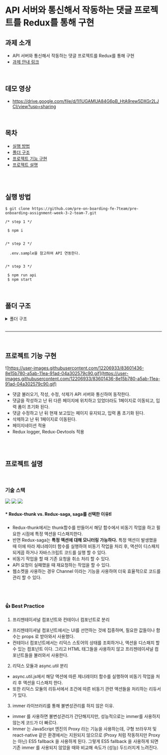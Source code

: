 # API 서버와 통신해서 작동하는 댓글 프로젝트를 Redux를 통해 구현




## 과제 소개

- API 서버와 통신해서 작동하는 댓글 프로젝트를 Redux를 통해 구현
- [과제 안내 링크](https://younuk.notion.site/a8d75feeb90040a1b64bef5944664969)

<br>

## 데모 영상

- https://drive.google.com/file/d/1l1UGAMUA84G6pB_HtA9rew5DXGr2LJCI/view?usp=sharing

<br>

## 목차

- [실행 방법](#실행-방법)
- [폴더 구조](#폴더-구조)
- [프로젝트 기능 구현](#프로젝트-기능-구현)
- [프로젝트 설명](#프로젝트-설명)

<br>

<br>

## 실행 방법

```
$ git clone https://github.com/pre-on-boarding-fe-7team/pre-onboarding-assignment-week-3-2-team-7.git
```

```
/* step 1 */

 $ npm i


/* step 2 */

  .env.sample을 참고하여 API 연동한다.


/* step 3 */

 $ npm run api
 $ npm start
```

<br>

## 폴더 구조

<details><summary>폴더 구조
</summary>

```
📦src
 ┣ 📂api
 ┃ ┗ 📜api.js
 ┣ 📂common
 ┃ ┣ 📂hooks
 ┃ ┃ ┗ 📜useAxios.js
 ┃ ┗ 📜constant.js
 ┣ 📂components
 ┃ ┣ 📜CommentList.js
 ┃ ┣ 📜Error.js
 ┃ ┣ 📜Form.js
 ┃ ┣ 📜Loading.js
 ┃ ┗ 📜PageList.js
 ┣ 📂containers
 ┃ ┣ 📜CommentListContainer.js
 ┃ ┣ 📜FormContainer.js
 ┃ ┗ 📜PageListContainer.js
 ┣ 📂modules
 ┃ ┣ 📜comments.js
 ┃ ┣ 📜page.js
 ┃ ┣ 📜rootReducer.js
 ┃ ┗ 📜target.js
 ┣ 📂util
 ┃ ┗ 📜async.utill.js
 ┣ 📜App.js
 ┗ 📜index.js

```

</details>

<br>

---

<br>

## 프로젝트 기능 구현

![https://user-images.githubusercontent.com/12206933/83601436-8e15b780-a5ab-11ea-91ad-04a302579c90.gif](https://user-images.githubusercontent.com/12206933/83601436-8e15b780-a5ab-11ea-91ad-04a302579c90.gif)

- 댓글 불러오기, 작성, 수정, 삭제가 API 서버와 통신하여 동작한다.
- 댓글을 작성하고 난 뒤 다른 페이지에 위치하고 있었더라도 1페이지로 이동되고, 입력 폼이 초기화 된다.
- 댓글 수정하고 난 뒤 현재 보고있는 페이지 유지되고, 입력 폼 초기화 된다.
- 삭제하고 난 뒤 1페이지로 이동된다.
- 페이지네이션 적용
- Redux logger, Redux-Devtools 적용

<br>

<br>

## 프로젝트 설명

<br>

### 기술 스택

<img src="https://img.shields.io/badge/React-61DAFB?style=flat-square&amp;logo=React&amp;logoColor=black"> <img src="https://img.shields.io/badge/Redux-764ABC?style=flat-square&amp;logo=Redux&amp;logoColor=white"> <img src="https://img.shields.io/badge/Redux-Saga-999999?style=flat-square&amp;logo=Redux-Saga&amp;logoColor=white">

#### \* Redux-thunk vs. Redux-saga, saga를 선택한 이유❗❕

- Redux-thunk에서는 thunk함수를 만들어서 해당 함수에서 비동기 작업을 하고 필요한 시점에 특정 액션을 디스패치한다.
- 반면 Redux-saga는 **특정 액션에 대해 모니터링 가능하다.** 특정 액션이 발생했을 때 이에 따라 제너레이터 함수를 실행하여 비동기 작업을 처리 후, 액션이 디스패치 되게끔 하거나 자바스크립트 코드를 실행 할 수 있다.
- 비동기 작업을 할 때 기존 요청을 취소 처리 할 수 있다.
- API 요청이 실패했을 때 재요청하는 작업을 할 수 있다.
- 웹소켓을 사용하는 경우 Channel 이라는 기능을 사용하여 더욱 효율적으로 코드를 관리 할 수 있다.

<br>

<br>

### 👍 **Best Practice**

1. 프리젠테이셔널 컴포넌트와 컨테이너 컴포넌트로 분리

- 프리젠테이셔널 컴포넌트에서는 UI를 선언하는 것에 집중하며, 필요한 값들이나 함수는 props 로 받아와서 사용했다.
- 컨테이너 컴포넌트에서는 리덕스 스토어의 상태를 조회하거나, 액션을 디스패치 할 수 있는 컴포넌트 이다. 그리고 HTML 태그들을 사용하지 않고 프리젠테이셔널 컴포넌트들을 불러와서 사용한다.

2. 리덕스 모듈과 async.util 분리

- async.util.js에서 해당 액션에 따른 제너레이터 함수를 실행하여 비동기 작업을 처리 후 액션을 디스패치 한다.
- 또한 리덕스 모듈의 리듀서에서 조건에 따른 비동기 관련 액션들을 처리하는 리듀서가 있다.

3. immer 라이브러리를 통해 불변성관리를 하지 않은 이유.

- immer 를 사용하면 불변성관리가 간단해지지만, 성능적으로는 immer를 사용하지 않는게 코드가 더 빠르다.
- Immer 는 JavaScript 엔진의 Proxy 라는 기능을 사용하는데, 구형 브라우저 및 react-native 같은 환경에서는 지원되지 않으므로 (Proxy 처럼 작동하지만 Proxy는 아닌) ES5 fallback 을 사용하게 된다.
  그렇게 ES5 fallback 을 사용하게 되면 기존 immer 를 사용되지 않았을 때와 비교해 속도가 (성능) 두드러지게 느려진다.
